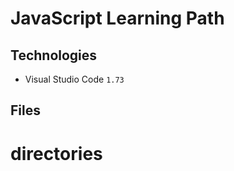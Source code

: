# JavaScript Learning Path

## Technologies
- Visual Studio Code ```1.73```

## Files

# directories
